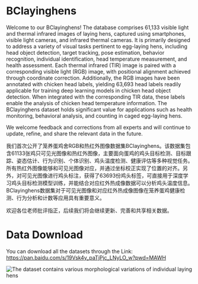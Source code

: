 # BClayinghens
Welcome to our BClayinghens! The database comprises 61,133 visible light and thermal infrared images of laying hens, captured using smartphones, visible light cameras, and infrared thermal cameras. It is primarily designed to address a variety of visual tasks pertinent to egg-laying hens, including head object detection, target tracking, pose estimation, behavior recognition, individual identification, head temperature measurement, and health assessment. Each thermal infrared (TIR) image is paired with a corresponding visible light (RGB) image, with positional alignment achieved through coordinate correction. Additionally, the RGB images have been annotated with chicken head labels, yielding 63,693 head labels readily applicable for training deep learning models in chicken head object detection. When integrated with the corresponding TIR data, these labels enable the analysis of chicken head temperature information. The BClayinghens dataset holds significant value for applications such as health monitoring, behavioral analysis, and counting in caged egg-laying hens.

We welcome feedback and corrections from all experts and will continue to update, refine, and share the relevant data in the future.

我们首次公开了笼养蛋鸡舍RGB和热红外图像数据集BClayinghens。该数据集包含61133张鸡只可见光图像和热红外图像，主要面向蛋鸡的鸡头目标检测、目标跟踪、姿态估计、行为识别、个体识别、鸡头温度检测、健康评估等多种视觉任务。所有热红外图像能够和可见光图像对应，并通过坐标校正实现了位置的对齐。另外，对可见光图像进行鸡头标注，获得了63693份鸡头标签，可直接用于深度学习鸡头目标检测模型训练，并能结合对应红外热成像数据可以分析鸡头温度信息。BClayinghens数据集对于可见光图像和对应红外热成像图像在笼养蛋鸡健康检测、行为分析和计数等应用具有重要意义。

欢迎各位老师批评指正，后续我们将会继续更新、完善和共享相关数据。

# Data Download
You can download all the datasets through the Link: https://pan.baidu.com/s/19Vsk4y_paTjPjc_LNyLO_w?pwd=MAWH


![The dataset contains various morphological variations of individual laying hens](https://gist.github.com/maweihong/27a0e4ee91464f8ccb046186bf75cb54?permalink_comment_id=5121536#gistcomment-5121536 "The dataset contains various morphological variations of individual laying hens.")
